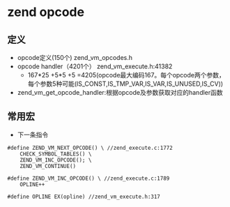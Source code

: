 # zend opcode

## 定义
* opcode定义(150个) zend_vm_opcodes.h
* opcode handler（4201个） zend_vm_execute.h:41382
    * 167\*25 +5\*5 +5 =4205(opcode最大编码167。每个opcode两个参数，每个参数5种可能(IS_CONST,IS_TMP_VAR,IS_VAR,IS_UNUSED,IS_CV))
* zend_vm_get_opcode_handler:根据opcode及参数获取对应的handler函数

## 常用宏
* 下一条指令
```
#define ZEND_VM_NEXT_OPCODE() \ //zend_execute.c:1772
	CHECK_SYMBOL_TABLES() \
	ZEND_VM_INC_OPCODE(); \
	ZEND_VM_CONTINUE()
	
#define ZEND_VM_INC_OPCODE() \ //zend_execute.c:1789
	OPLINE++
	
#define OPLINE EX(opline) //zend_vm_execute.h:317
```